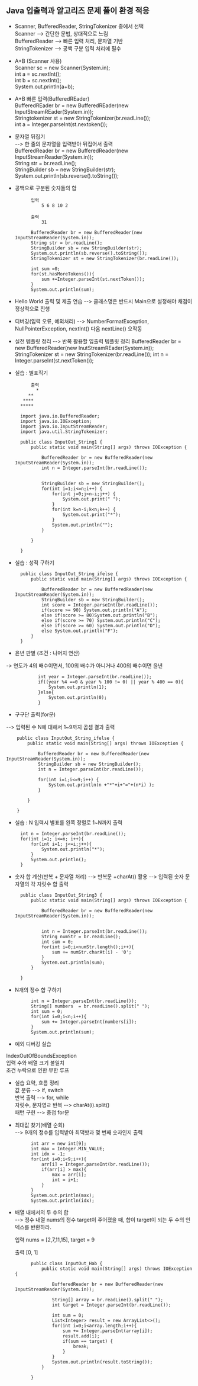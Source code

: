 #
## Java 입출력과 알고리즈 문제 풀이 환경 적응
* Scanner, BufferedReader, StringTokenizer  중에서 선택   
Scanner --> 간단한 문법, 상대적으로 느림   
BufferedReader --> 빠른 입력 처리, 문자열 기반   
StringTokenizer --> 공백 구분 입력 처리에 필수   
   
* A+B (Scanner 사용)   
Scanner sc = new Scanner(System.in);   
int a = sc.nextInt();   
int b = sc.nextInt();   
System.out.println(a+b);   
   
* A+B 빠른 입력(BufferedREader)   
BufferedREader br = new BufferedREader(new InputStreamREader(System.in));   
Stringtokenizer st = new StringTokenizer(br.readLine());   
int a = Integer.parseInt(st.nextoken());   
   
   
* 문자열 뒤집기   
--> 한 줄의 문자열을 입력받아 뒤집어서 출력   
BufferedReader br = new BufferedReader(new InputStreamReader(System.in));   
String str = br.readLine();   
StringBuilder sb = new StringBuilder(str);   
System.out.println(sb.reverse().toString());   
   
* 공백으로 구분된 숫자들의 합   

			입력   
				5 6 8 10 2   
   
			출력   
				31   

			BufferedReader br = new BufferedReader(new InputStreamReader(System.in));
			String str = br.readLine();
			StringBuilder sb = new StringBuilder(str);
			System.out.println(sb.reverse().toString());
			StringTokenizer st = new StringTokenizer(br.readLine());

			int sum =0;
			for(st.hasMoreTokens()){
				sum +=Integer.parseInt(st.nextToken());
			}
			System.out.println(sum);

* Hello World 출력 및 제출 연습
-->  클래스명은 반드시 Main으로 설정해야 채점이 정상적으로 진행

* 디버깅(입력 오류, 예외처리)
--> NumberFormatException, NullPointerException, nextInt() 다음 nextLine() 오작동


* 실전 템플릿 정리
--> 반복 활용할 입출력 템플릿 정리
BufferedReader br = new BufferedReader(new InutStreamREader(System.in));
StringTokenizer st = new StringTokenizer(br.readLine());
int n = Integer.parseInt(st.nextToken());

* 실습 : 별표직기


			출력  
			  *  
		   **  
		 ****  
		*****  

		import java.io.BufferedReader;
		import java.io.IOException;
		import java.io.InputStreamReader;
		import java.util.StringTokenizer;

		public class InputOut_String1 {
			public static void main(String[] args) throws IOException {
				
				BufferedReader br = new BufferedReader(new InputStreamReader(System.in));
				int n = Integer.parseInt(br.readLine());
				
				
				StringBuilder sb = new StringBuilder();
				for(int i=1;i<=n;i++) {
					for(int j=0;j<n-i;j++) {
						System.out.print(" ");
					}
					for(int k=n-i;k<n;k++) {
						System.out.print("*");
					}
					System.out.println("");
				}
				
			}

		}


* 실습 : 성적 구하기

		public class InputOut_String_ifelse {
			public static void main(String[] args) throws IOException {
				
				BufferedReader br = new BufferedReader(new InputStreamReader(System.in));
				StringBuilder sb = new StringBuilder();
				int score = Integer.parseInt(br.readLine());
				if(score >= 90) System.out.println("A");
				else if(score >= 80)System.out.println("B");
				else if(score >= 70) System.out.println("C");
				else if(score >= 60) System.out.println("D");
				else System.out.println("F");
			}
		}

* 윤년 판별  (조건 : 나머지 연산)

-> 연도가 4의 배수이면서, 100의 배수가 아니거나 400의 배수이면 윤년

				int year = Integer.parseInt(br.readLine());
				if((year %4 ==0 & year % 100 != 0) || year % 400 == 0){
					System.out.println(1);
				}else{
					System.out.println(0);
				}

* 구구단 출력(for문)

--> 입력된 수 N에 대해서 1~9까지 곱셈 결과 출력

		public class InputOut_String_ifelse {
			public static void main(String[] args) throws IOException {
				
				BufferedReader br = new BufferedReader(new InputStreamReader(System.in));
				StringBuilder sb = new StringBuilder();
				int n = Integer.parseInt(br.readLine());
				
				for(int i=1;i<=9;i++) {
					System.out.println(n +"*"+i+"="+(n*i) );
				}
				
			}

		}

* 실습 : N 입력시 별표를 왼쪽 정렬로 1~N까지 출력

		int n = Integer.parseInt(br.readLine());
		for(int i=1; i<=n; i++){
			for(int i=1; j<=i;j++){
				System.out.println("*");
			}
			System.out.println();
		}

* 숫자 합 계산(반복 + 문자열 처리)
--> 반복문 +charAt() 활용
--> 입력된 숫자 문자열의 각 자릿수 합 출력

		public class InputOut_String3 {
			public static void main(String[] args) throws IOException {
				
				BufferedReader br = new BufferedReader(new InputStreamReader(System.in));

				
				int n = Integer.parseInt(br.readLine());
				String numStr = br.readLine();
				int sum = 0;
				for(int i=0;i<numStr.length();i++){
					sum += numStr.charAt(i) - '0';
				}
				System.out.println(sum);
			}

		}

* N개의 정수 합 구하기

			int n = Integer.parseInt(br.readLine());
			String[] numbers  = br.readLine().split(" ");
			int sum = 0;
			for(int i=0;i<n;i++){
				sum += Integer.parseInt(numbers[i]);
			}
			System.out.println(sum);

* 예외 디버깅 실습

IndexOutOfBoundsException  
입력 수와 배열 크기 불일치  
조건 누락으로 인한 무한 루프  

* 실습 요약, 흐름 정리  
값 분류 --> if, switch   
반복 출력 --> for, while  
자릿수, 문자영ㄹ 반복 --> charAt(i).split()  
패턴 구현 --> 중첩 for문  
  
* 최대값 찾기(배열 순회)  
--> 9개의 정수를 입력받아 최댁밧과 몇 번째 숫자인지 출력  

			int arr = new int[9];
			int max = Integer.MIN_VALUE;
			int idx = -1;
			for(int i=0;i<9;i++){
				arr[i] = Integer.parseInt(br.readLine());
				if(arr[i] > max){
					max = arr[i];
					int = i+1;
				}
			}
			System.out.println(max);
			System.out.println(idx);

* 배열 내에서의 두 수의 합  
--> 정수 내열 nums의 정수 target이 주어졌을 때, 합이 target이 되는 두 수의 인덱스를   반환하라.  

	입력
		nums = [2,7,11,15], target = 9

	출력
		[0, 1]

			public class InputOut_Hab {
				public static void main(String[] args) throws IOException {
					
					BufferedReader br = new BufferedReader(new InputStreamReader(System.in));
					
					String[] array = br.readLine().split(" ");
					int target = Integer.parseInt(br.readLine());
					
					int sum = 0;
					List<Integer> result = new ArrayList<>();
					for(int i=0;i<array.length;i++){
						sum += Integer.parseInt(array[i]);
						result.add(i);
						if(sum == target) {
							break;
						}
					}
					System.out.println(result.toString());
				}

			}
